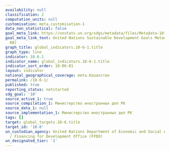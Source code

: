 ```yaml
---
availability: null
classification: 2
computation_units: null
customisation: meta.customisation-1
data_non_statistical: false
goal_meta_link: https://unstats.un.org/sdgs/metadata/files/Metadata-10-06-01.pdf
goal_meta_link_text: United Nations Sustainable Development Goals Metadata (PDF 201
  KB)
graph_title: global_indicators.10-6-1.title
graph_type: line
indicator: 10.6.1
indicator_name: global_indicators.10-6-1.title
indicator_sort_order: 10-06-01
layout: indicator
national_geographical_coverage: meta.Казахстан
permalink: /10-6-1/
published: true
reporting_status: notstarted
sdg_goal: '10'
source_active_1: true
source_compilation_1: Министерство иностранных дел РК
source_data_1: null
source_implementation_1: Министерство иностранных дел РК
tags: []
target: global_targets.10-6.title
target_id: '10.6'
un_custodian_agency: United Nations Department of Economic and Social Affairs (DESA)
  / Financing for Development Office (FFDO)
un_designated_tier: '1'
---
```

